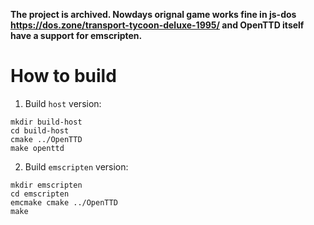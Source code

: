 **The project is archived. 
Nowdays orignal game works fine in js-dos https://dos.zone/transport-tycoon-deluxe-1995/ and OpenTTD itself have a support for emscripten.**

# How to build

1. Build `host` version:
```shell
mkdir build-host
cd build-host
cmake ../OpenTTD
make openttd
```

2. Build `emscripten` version:
```shell
mkdir emscripten
cd emscripten
emcmake cmake ../OpenTTD
make
```
